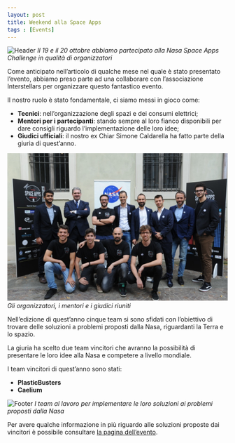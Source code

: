 ```yaml
---
layout: post
title: Weekend alla Space Apps
tags : [Events]
---
```


![Header](/images/header_Weekend_alla_Space_Apps.JPG)
*Il 19 e il 20 ottobre abbiamo partecipato alla Nasa Space Apps Challenge in qualità di organizzatori*

Come anticipato nell’articolo di qualche mese nel quale è stato presentato l’evento, abbiamo preso parte ad una collaborare con l’associazione Interstellars per organizzare questo fantastico evento.

Il nostro ruolo è stato fondamentale, ci siamo messi in gioco come:

* **Tecnici**: nell’organizzazione degli spazi e dei consumi elettrici;
* **Mentori per i partecipanti**: stando sempre al loro fianco disponibili per dare consigli riguardo l’implementazione delle loro idee;
* **Giudici ufficiali**: il nostro ex Chiar Simone Caldarella ha fatto parte della giuria di quest’anno.

![Image](/images/image_Weekend_alla_Space_Apps.jpeg)
*Gli organizzatori, i mentori e i giudici riuniti*

Nell’edizione di quest’anno cinque team si sono sfidati con l’obiettivo di trovare delle soluzioni a problemi proposti dalla Nasa, riguardanti la Terra e lo spazio.

La giuria ha scelto due team vincitori che avranno la possibilità di presentare le loro idee alla Nasa e competere a livello mondiale.

I team vincitori di quest’anno sono stati:

* **PlasticBusters** 
* **Caelium**

![Footer](/images/footer_Weekend_alla_Space_Apps.JPG)
*I team al lavoro per implementare le loro soluzioni ai problemi proposti dalla Nasa*

Per avere qualche informazione in più riguardo alle soluzioni proposte dai vincitori è possibile consultare [la pagina dell’evento](https://2019.spaceappschallenge.org/locations/brescia-italy/).
